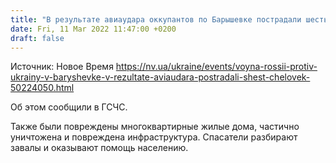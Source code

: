 ```yaml
---
title: "В результате авиаудара оккупантов по Барышевке пострадали шесть человек, частично уничтожена инфраструктура — фото и видео"
date: Fri, 11 Mar 2022 11:47:00 +0200
draft: false
---
```

Источник: Новое Время https://nv.ua/ukraine/events/voyna-rossii-protiv-ukrainy-v-baryshevke-v-rezultate-aviaudara-postradali-shest-chelovek-50224050.html


Об этом сообщили в ГСЧС.

Также были повреждены многоквартирные жилые дома, частично уничтожена и повреждена инфраструктура. Спасатели разбирают завалы и оказывают помощь населению.
